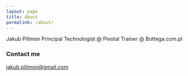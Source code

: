 ```yaml
---
layout: page
title: About
permalink: /about/
---
```


Jakub Pilimon
Principal Technologist @ Pivotal 
Trainer @ Bottega.com.pl


### Contact me

[jakub.pilimon@gmail.com](mailto:jakub.pilimon@gmail.com)
